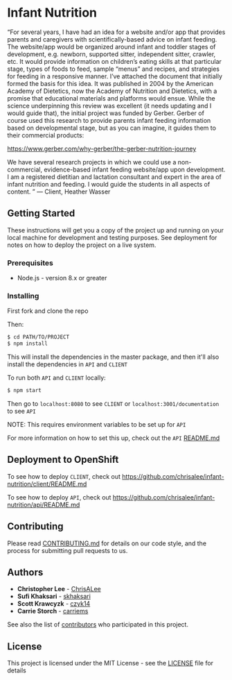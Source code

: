 # Infant Nutrition

“For several years, I have had an idea for a website and/or app that provides parents and caregivers with scientifically-based advice on infant feeding. The website/app would be organized around infant and toddler stages of development, e.g. newborn, supported sitter, independent sitter, crawler, etc. It would provide information on children’s eating skills at that particular stage, types of foods to feed, sample “menus” and recipes, and strategies for feeding in a responsive manner. I’ve attached the document that initially formed the basis for this idea. It was published in 2004 by the American Academy of Dietetics, now the Academy of Nutrition and Dietetics, with a promise that educational materials and platforms would ensue. While the science underpinning this review was excellent (it needs updating and I would guide that), the initial project was funded by Gerber. Gerber of course used this research to provide parents infant feeding information based on developmental stage, but as you can imagine, it guides them to their commercial products:

https://www.gerber.com/why-gerber/the-gerber-nutrition-journey

We have several research projects in which we could use a non-commercial, evidence-based infant feeding website/app upon development. I am a registered dietitian and lactation consultant and expert in the area of infant nutrition and feeding. I would guide the students in all aspects of content. ” — Client, Heather Wasser

## Getting Started

These instructions will get you a copy of the project up and running on your local machine for development and testing purposes. See deployment for notes on how to deploy the project on a live system.

### Prerequisites

* Node.js - version 8.x or greater

### Installing

First fork and clone the repo

Then:
```sh
$ cd PATH/TO/PROJECT
$ npm install
```

This will install the dependencies in the master package, and then it'll also install the dependencies in `API` and `CLIENT`

To run both `API` and `CLIENT` locally:
```sh
$ npm start
```
Then go to `localhost:8080` to see `CLIENT` or `localhost:3001/documentation` to see `API`

NOTE: This requires environment variables to be set up for `API`

For more information on how to set this up, check out the `API` [README.md](https://github.com/chrisalee/infant-nutrition/api/README.md)

## Deployment to OpenShift

To see how to deploy `CLIENT`, check out https://github.com/chrisalee/infant-nutrition/client/README.md

To see how to deploy `API`, check out https://github.com/chrisalee/infant-nutrition/api/README.md

## Contributing

Please read [CONTRIBUTING.md](CONTRIBUTING.md) for details on our code style, and the process for submitting pull requests to us.

## Authors

* **Christopher Lee** - [ChrisALee](https://github.com/chrisalee)
* **Sufi Khaksari** - [skhaksari](https://github.com/skhaksari)
* **Scott Krawcyzk** - [czyk14](https://github.com/czyk14)
* **Carrie Storch** - [carriems](https://github.com/carriems)

See also the list of [contributors](https://github.com/chrisalee/infant-nutrition/contributors) who participated in this project.

## License

This project is licensed under the MIT License - see the [LICENSE](LICENSE) file for details
